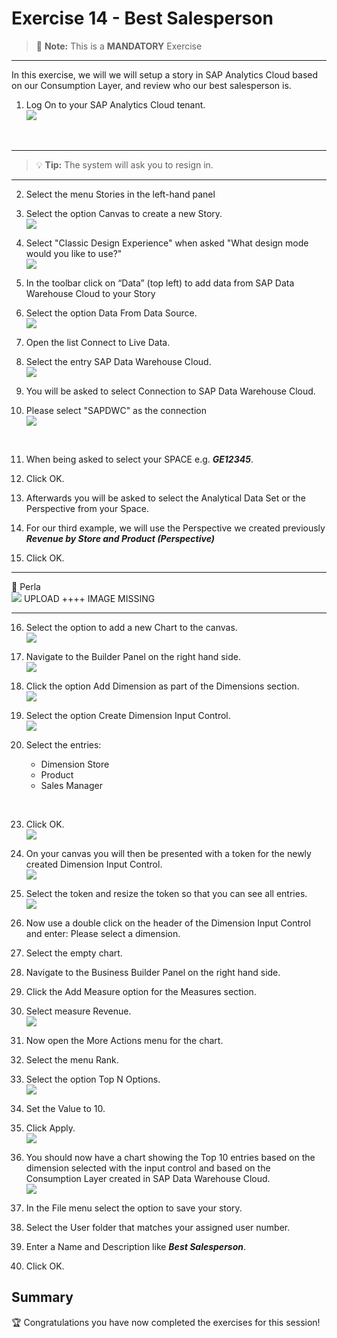 # Exercise 14 - Best Salesperson

>:memo: **Note:** This is a <strong>MANDATORY</strong>  Exercise

---

In this exercise, we will we will setup a story in SAP Analytics Cloud based on our Consumption Layer, and review who
our best salesperson is.

1. Log On to your SAP Analytics Cloud tenant.
<br>![](images/00_00_0221.png) 
<br>

---

>:bulb: **Tip:** The system will ask you to resign in.

---

2. Select the menu Stories in the left-hand panel
3. Select the option Canvas to create a new Story.
<br>![](images/00_00_0201.png) 
4. Select "Classic Design Experience" when asked "What design mode would you like to use?"
<br>![](images/00_00_0222.png) 

5. In the toolbar click on “Data” (top left) to add data from SAP Data Warehouse Cloud to your Story
6. Select the option Data From Data Source.
<br>![](images/00_00_0204.png) 

7. Open the list Connect to Live Data.
8. Select the entry SAP Data Warehouse Cloud.
<br>![](images/00_00_0205.png) 

9. You will be asked to select Connection to SAP Data Warehouse Cloud.
10. Please select "SAPDWC" as the connection 
<br>![](images/00_00_0700.png)
<br>

11. When being asked to select your SPACE e.g. ***GE12345***.
12. Click OK. 

13. Afterwards you will be asked to select the Analytical Data Set or the Perspective from your Space.
14. For our third example, we will use the Perspective we created previously ***Revenue by Store and Product
(Perspective)***
15. Click OK.

---
:memo: Perla<br>![](images/00_00_0306.png) UPLOAD  ++++ IMAGE MISSING

---

16. Select the option to add a new Chart to the canvas.
<br>![](images/00_00_0207.png) 
  
19. Navigate to the Builder Panel on the right hand side.
<br>![](images/00_00_0410.png)   
  
20. Click the option Add Dimension as part of the Dimensions section.
<br>![](images/00_00_0209.png) 

21. Select the option Create Dimension Input Control.
<br>![](images/00_00_0303.png) 
  
22. Select the entries:<br><ul><li>Dimension Store</li><li>Product</li><li>Sales Manager
<br>
  
23. Click OK.
<br>![](images/00_00_0307.png) 
  
24. On your canvas you will then be presented with a token for the newly created Dimension Input Control.
<br>![](images/00_00_0412.png) 

25. Select the token and resize the token so that you can see all entries.
<br>![](images/00_00_0413.png) 
  
26. Now use a double click on the header of the Dimension Input Control and enter: Please select a dimension.
27. Select the empty chart.
28. Navigate to the Business Builder Panel on the right hand side.
29. Click the Add Measure option for the Measures section.
30. Select measure Revenue.
<br>![](images/00_00_0210.png)  
  
31. Now open the More Actions menu for the chart.  
32. Select the menu Rank.  
33. Select the option Top N Options.
<br>![](images/00_00_0415.png) 
  
34. Set the Value to 10.
35. Click Apply. 
<br>![](images/00_00_0416.png) 
  
36. You should now have a chart showing the Top 10 entries based on the dimension selected with the input
control and based on the Consumption Layer created in SAP Data Warehouse Cloud.
<br>![](images/00_00_0417.png) 
  
37. In the File menu select the option to save your story.
38. Select the User folder that matches your assigned user number.
39. Enter a Name and Description like ***Best Salesperson***.
40. Click OK.  


## Summary

:trophy: Congratulations you have now completed the exercises for this session! 


